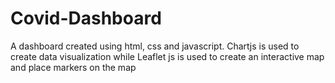 # Covid-Dashboard

A dashboard created using html, css and javascript. Chartjs is used to create data visualization while Leaflet js is used to create an interactive map and place markers on the map

